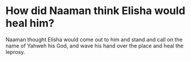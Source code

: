 # How did Naaman think Elisha would heal him?

Naaman thought Elisha would come out to him and stand and call on the name of Yahweh his God, and wave his hand over the place and heal the leprosy.
